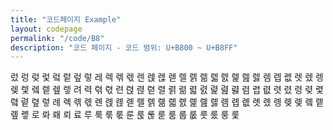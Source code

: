 ```yaml
---
title: "코드페이지 Example"
layout: codepage
permalink: "/code/B8"
description: "코드 페이지 - 코드 범위: U+B800 ~ U+B8FF"
---
```


<span class="character">렀</span>
<span class="character">렁</span>
<span class="character">렂</span>
<span class="character">렃</span>
<span class="character">렄</span>
<span class="character">렅</span>
<span class="character">렆</span>
<span class="character">렇</span>
<span class="character">레</span>
<span class="character">렉</span>
<span class="character">렊</span>
<span class="character">렋</span>
<span class="character">렌</span>
<span class="character">렍</span>
<span class="character">렎</span>
<span class="character">렏</span>
<span class="character">렐</span>
<span class="character">렑</span>
<span class="character">렒</span>
<span class="character">렓</span>
<span class="character">렔</span>
<span class="character">렕</span>
<span class="character">렖</span>
<span class="character">렗</span>
<span class="character">렘</span>
<span class="character">렙</span>
<span class="character">렚</span>
<span class="character">렛</span>
<span class="character">렜</span>
<span class="character">렝</span>
<span class="character">렞</span>
<span class="character">렟</span>
<span class="character">렠</span>
<span class="character">렡</span>
<span class="character">렢</span>
<span class="character">렣</span>
<span class="character">려</span>
<span class="character">력</span>
<span class="character">렦</span>
<span class="character">렧</span>
<span class="character">련</span>
<span class="character">렩</span>
<span class="character">렪</span>
<span class="character">렫</span>
<span class="character">렬</span>
<span class="character">렭</span>
<span class="character">렮</span>
<span class="character">렯</span>
<span class="character">렰</span>
<span class="character">렱</span>
<span class="character">렲</span>
<span class="character">렳</span>
<span class="character">렴</span>
<span class="character">렵</span>
<span class="character">렶</span>
<span class="character">렷</span>
<span class="character">렸</span>
<span class="character">령</span>
<span class="character">렺</span>
<span class="character">렻</span>
<span class="character">렼</span>
<span class="character">렽</span>
<span class="character">렾</span>
<span class="character">렿</span>
<span class="character">례</span>
<span class="character">롁</span>
<span class="character">롂</span>
<span class="character">롃</span>
<span class="character">롄</span>
<span class="character">롅</span>
<span class="character">롆</span>
<span class="character">롇</span>
<span class="character">롈</span>
<span class="character">롉</span>
<span class="character">롊</span>
<span class="character">롋</span>
<span class="character">롌</span>
<span class="character">롍</span>
<span class="character">롎</span>
<span class="character">롏</span>
<span class="character">롐</span>
<span class="character">롑</span>
<span class="character">롒</span>
<span class="character">롓</span>
<span class="character">롔</span>
<span class="character">롕</span>
<span class="character">롖</span>
<span class="character">롗</span>
<span class="character">롘</span>
<span class="character">롙</span>
<span class="character">롚</span>
<span class="character">롛</span>
<span class="character">로</span>
<span class="code tofu"></span>
<span class="code tofu"></span>
<span class="code tofu"></span>
<span class="code tofu"></span>
<span class="code tofu"></span>
<span class="code tofu"></span>
<span class="code tofu"></span>
<span class="code tofu"></span>
<span class="code tofu"></span>
<span class="code tofu"></span>
<span class="code tofu"></span>
<span class="code tofu"></span>
<span class="code tofu"></span>
<span class="code tofu"></span>
<span class="code tofu"></span>
<span class="code tofu"></span>
<span class="code tofu"></span>
<span class="code tofu"></span>
<span class="code tofu"></span>
<span class="code tofu"></span>
<span class="code tofu"></span>
<span class="code tofu"></span>
<span class="code tofu"></span>
<span class="code tofu"></span>
<span class="code tofu"></span>
<span class="code tofu"></span>
<span class="code tofu"></span>
<span class="character">롸</span>
<span class="code tofu"></span>
<span class="code tofu"></span>
<span class="code tofu"></span>
<span class="code tofu"></span>
<span class="code tofu"></span>
<span class="code tofu"></span>
<span class="code tofu"></span>
<span class="code tofu"></span>
<span class="code tofu"></span>
<span class="code tofu"></span>
<span class="code tofu"></span>
<span class="code tofu"></span>
<span class="code tofu"></span>
<span class="code tofu"></span>
<span class="code tofu"></span>
<span class="code tofu"></span>
<span class="code tofu"></span>
<span class="code tofu"></span>
<span class="code tofu"></span>
<span class="code tofu"></span>
<span class="code tofu"></span>
<span class="code tofu"></span>
<span class="code tofu"></span>
<span class="code tofu"></span>
<span class="code tofu"></span>
<span class="code tofu"></span>
<span class="code tofu"></span>
<span class="character">뢔</span>
<span class="code tofu"></span>
<span class="code tofu"></span>
<span class="code tofu"></span>
<span class="code tofu"></span>
<span class="code tofu"></span>
<span class="code tofu"></span>
<span class="code tofu"></span>
<span class="code tofu"></span>
<span class="code tofu"></span>
<span class="code tofu"></span>
<span class="code tofu"></span>
<span class="code tofu"></span>
<span class="code tofu"></span>
<span class="code tofu"></span>
<span class="code tofu"></span>
<span class="code tofu"></span>
<span class="code tofu"></span>
<span class="code tofu"></span>
<span class="code tofu"></span>
<span class="code tofu"></span>
<span class="code tofu"></span>
<span class="code tofu"></span>
<span class="code tofu"></span>
<span class="code tofu"></span>
<span class="code tofu"></span>
<span class="code tofu"></span>
<span class="code tofu"></span>
<span class="character">뢰</span>
<span class="code tofu"></span>
<span class="code tofu"></span>
<span class="code tofu"></span>
<span class="code tofu"></span>
<span class="code tofu"></span>
<span class="code tofu"></span>
<span class="code tofu"></span>
<span class="code tofu"></span>
<span class="code tofu"></span>
<span class="code tofu"></span>
<span class="code tofu"></span>
<span class="code tofu"></span>
<span class="code tofu"></span>
<span class="code tofu"></span>
<span class="code tofu"></span>
<span class="code tofu"></span>
<span class="code tofu"></span>
<span class="code tofu"></span>
<span class="code tofu"></span>
<span class="code tofu"></span>
<span class="code tofu"></span>
<span class="code tofu"></span>
<span class="code tofu"></span>
<span class="code tofu"></span>
<span class="code tofu"></span>
<span class="code tofu"></span>
<span class="code tofu"></span>
<span class="character">료</span>
<span class="code tofu"></span>
<span class="code tofu"></span>
<span class="code tofu"></span>
<span class="code tofu"></span>
<span class="code tofu"></span>
<span class="code tofu"></span>
<span class="code tofu"></span>
<span class="code tofu"></span>
<span class="code tofu"></span>
<span class="code tofu"></span>
<span class="code tofu"></span>
<span class="code tofu"></span>
<span class="code tofu"></span>
<span class="code tofu"></span>
<span class="code tofu"></span>
<span class="code tofu"></span>
<span class="code tofu"></span>
<span class="code tofu"></span>
<span class="code tofu"></span>
<span class="code tofu"></span>
<span class="code tofu"></span>
<span class="code tofu"></span>
<span class="code tofu"></span>
<span class="code tofu"></span>
<span class="code tofu"></span>
<span class="code tofu"></span>
<span class="code tofu"></span>
<span class="character">루</span>
<span class="character">룩</span>
<span class="character">룪</span>
<span class="character">룫</span>
<span class="character">룬</span>
<span class="character">룭</span>
<span class="character">룮</span>
<span class="character">룯</span>
<span class="code tofu"></span>
<span class="code tofu"></span>
<span class="code tofu"></span>
<span class="code tofu"></span>
<span class="code tofu"></span>
<span class="code tofu"></span>
<span class="code tofu"></span>
<span class="code tofu"></span>
<span class="character">룸</span>
<span class="character">룹</span>
<span class="character">룺</span>
<span class="character">룻</span>
<span class="character">룼</span>
<span class="character">룽</span>
<span class="character">룾</span>
<span class="code tofu"></span>
